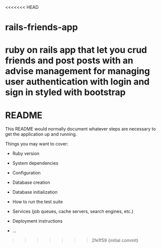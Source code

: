 <<<<<<< HEAD
# rails-friends-app
ruby on rails app that let you crud friends and post posts with an advise management for managing user authentication with login and sign in styled with bootstrap
=======
# README

This README would normally document whatever steps are necessary to get the
application up and running.

Things you may want to cover:

* Ruby version

* System dependencies

* Configuration

* Database creation

* Database initialization

* How to run the test suite

* Services (job queues, cache servers, search engines, etc.)

* Deployment instructions

* ...
>>>>>>> 2fe1f59 (initial commit)
